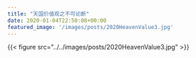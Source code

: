 ```yaml
---
title: "天国价值观之不可论断"
date: 2020-01-04T22:50:08+00:00
featured_image: '/images/posts/2020HeavenValue3.jpg'
---
```


{{< figure src="../../images/posts/2020HeavenValue3.jpg" >}}